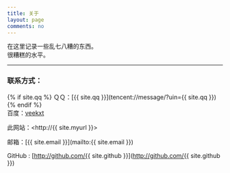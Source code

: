 ```yaml
---
title: 关于
layout: page
comments: no
---
```

  
在这里记录一些乱七八糟的东西。  
很糟糕的水平。  

----

### 联系方式：

{% if site.qq %}
ＱＱ：[{{ site.qq }}](tencent://message/?uin={{ site.qq }})
{% endif %}  
百度：[veekxt](http://www.baidu.com/p/veekxt)

此网站：<http://{{ site.myurl }}>

邮箱：[{{ site.email }}](mailto:{{ site.email }})

GitHub : [http://github.com/{{ site.github }}](http://github.com/{{ site.github }})


